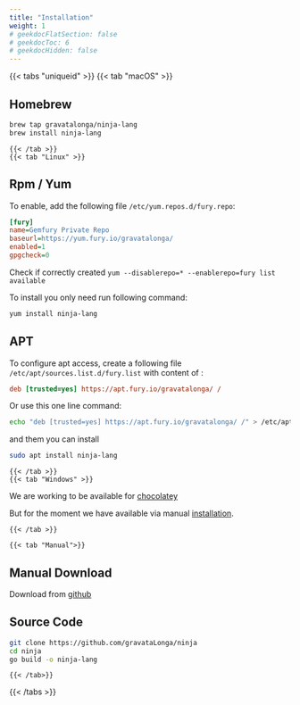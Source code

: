 ```yaml
---
title: "Installation"
weight: 1
# geekdocFlatSection: false
# geekdocToc: 6
# geekdocHidden: false
---
```


{{< tabs "uniqueid" >}}
    {{< tab "macOS" >}}
## Homebrew

```sh 
brew tap gravatalonga/ninja-lang
brew install ninja-lang
```
    {{< /tab >}}
    {{< tab "Linux" >}}
## Rpm / Yum

To enable, add the following file `/etc/yum.repos.d/fury.repo`:

```ini 
[fury]
name=Gemfury Private Repo
baseurl=https://yum.fury.io/gravatalonga/
enabled=1
gpgcheck=0 
```  
Check if correctly created `yum --disablerepo=* --enablerepo=fury list available`

To install you only need run following command:
```sh
yum install ninja-lang  
```  
  
## APT

To configure apt access, create a following file `/etc/apt/sources.list.d/fury.list` with content of :

```ini 
deb [trusted=yes] https://apt.fury.io/gravatalonga/ /
```  

Or use this one line command:

```bash 
echo "deb [trusted=yes] https://apt.fury.io/gravatalonga/ /" > /etc/apt/sources.list.d/fury.list
```  

and them you can install

```bash  
sudo apt install ninja-lang
```  
    {{< /tab >}}
    {{< tab "Windows" >}}
We are working to be available for [chocolatey](https://chocolatey.org/)  

But for the moment we have available via manual [installation](https://github.com/gravataLonga/ninja/releases). 

    {{< /tab >}}

    {{< tab "Manual">}}
## Manual Download

Download from [github](https://github.com/gravataLonga/ninja/releases)


## Source Code  

```bash    
git clone https://github.com/gravataLonga/ninja
cd ninja
go build -o ninja-lang
```   

    {{< /tab>}}
{{< /tabs >}}

